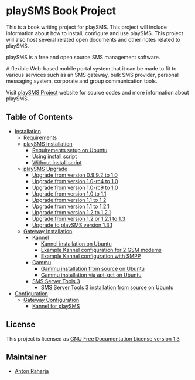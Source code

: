 # playSMS Book Project

This is a book writing project for playSMS. This project will include information about how to install, configure and use playSMS. This project will also host several related open documents and other notes related to playSMS.

playSMS is a free and open source SMS management software.

A flexible Web-based mobile portal system that it can be made to fit to various services such as an SMS gateway, bulk SMS provider, personal messaging system, corporate and group communication tools.

Visit [playSMS Project](http://playsms.org) website for source codes and more information about playSMS.

## Table of Contents

* [Installation](Installation/README.md)
	* [Requirements](Installation/Requirements.md)
	* [playSMS Installation](Installation/playSMS-Installation/README.md)
		* [Requirements setup on Ubuntu](Installation/playSMS-Installation/Requirements-setup-on-Ubuntu.md)
		* [Using install script](Installation/playSMS-Installation/Using-install-script.md)
		* [Without install script](Installation/playSMS-Installation/Without-install-script.md)
	* [playSMS Upgrade](Installation/playSMS-Upgrade/README.md)
		* [Upgrade from version 0.9.9.2 to 1.0](Installation/playSMS-Upgrade/Upgrade-from-version-0.9.9.2-to-1.0.md)
		* [Upgrade from version 1.0-rc4 to 1.0](Installation/playSMS-Upgrade/Upgrade-from-version-1.0-rc4-to-1.0.md)
		* [Upgrade from version 1.0-rc9 to 1.0](Installation/playSMS-Upgrade/Upgrade-from-version-1.0-rc9-to-1.0.md)
		* [Upgrade from version 1.0 to 1.1](Installation/playSMS-Upgrade/Upgrade-from-version-1.0-to-1.1.md)
		* [Upgrade from version 1.1 to 1.2](Installation/playSMS-Upgrade/Upgrade-from-version-1.1-to-1.2.md)
		* [Upgrade from version 1.1 to 1.2.1](Installation/playSMS-Upgrade/Upgrade-from-version-1.1-to-1.2.1.md)
		* [Upgrade from version 1.2 to 1.2.1](Installation/playSMS-Upgrade/Upgrade-from-version-1.2-to-1.2.1.md)
		* [Upgrade from version 1.2 or 1.2.1 to 1.3](Installation/playSMS-Upgrade/Upgrade-from-version-1.2-or-1.2.1-to-1.3.md)
		* [Upgrade to playSMS version 1.3.1](Installation/playSMS-Upgrade/Upgrade-to-playSMS-version-1.3.1.md)
	* [Gateway Installation](Installation/Gateway-Installation/README.md)
		* [Kannel](Installation/Gateway-Installation/Kannel/README.md)
			* [Kannel installation on Ubuntu](Installation/Gateway-Installation/Kannel/Kannel-installation-on-Ubuntu.md)
			* [Example Kannel configuration for 2 GSM modems](Installation/Gateway-Installation/Kannel/Example-Kannel-configuration-for-2-GSM-modems.md)
			* [Example Kannel configuration with SMPP](Installation/Gateway-Installation/Kannel/Example-Kannel-configuration-with-SMPP.md)
		* [Gammu](Installation/Gateway-Installation/Gammu/README.md)
			* [Gammu installation from source on Ubuntu](Installation/Gateway-Installation/Gammu/Gammu-installation-from-source-on-Ubuntu.md)
			* [Gammu installation via apt-get on Ubuntu](Installation/Gateway-Installation/Gammu/Gammu-installation-via-apt-get-on-Ubuntu.md)
		* [SMS Server Tools 3](Installation/Gateway-Installation/SMS-Server-Tools-3/README.md)
			* [SMS Server Tools 3 installation from source on Ubuntu](Installation/Gateway-Installation/SMS-Server-Tools-3/SMS-Server-Tools-3-installation-from-source-on-Ubuntu.md)
* [Configuration](Configuration/README.md)
	* [Gateway Configuration](Configuration/Gateway-Configuration/README.md)
		* [Kannel for playSMS](Configuration/Gateway-Configuration/Kannel-for-playSMS.md)

## License

This project is licensed as [GNU Free Documentation License version 1.3](LICENSE.md)

## Maintainer

* [Anton Raharja](http://antonraharja.com)
